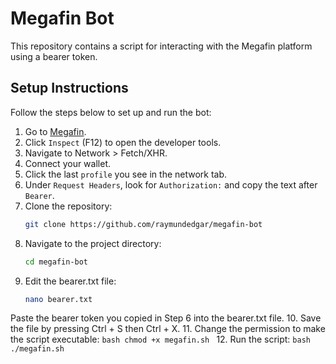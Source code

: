 # Megafin Bot

This repository contains a script for interacting with the Megafin platform using a bearer token.

## Setup Instructions

Follow the steps below to set up and run the bot:

1. Go to [Megafin](https://app.megafin.xyz/).
2. Click `Inspect` (F12) to open the developer tools.
3. Navigate to Network > Fetch/XHR.
4. Connect your wallet.
5. Click the last `profile` you see in the network tab.
6. Under `Request Headers`, look for `Authorization:` and copy the text after `Bearer`.
7. Clone the repository:
    ```bash
	git clone https://github.com/raymundedgar/megafin-bot
8. Navigate to the project directory:
    ```bash
	cd megafin-bot
9. Edit the bearer.txt file:
    ```bash
    nano bearer.txt
Paste the bearer token you copied in Step 6 into the bearer.txt file.
10. Save the file by pressing Ctrl + S then Ctrl + X.
11. Change the permission to make the script executable:
    ```bash
    chmod +x megafin.sh
    ```
12. Run the script:
    ```bash
    ./megafin.sh
    ```
